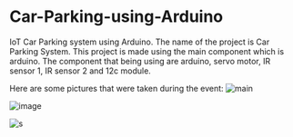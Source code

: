 # Car-Parking-using-Arduino
IoT Car Parking system using Arduino.
The name of the project is Car Parking System. This project is made using the main component which is arduino.
The component that being using are arduino, servo motor, IR sensor 1, IR sensor 2 and 12c module.

Here are some pictures that were taken during the event:
![main](https://github.com/fsdkumk/IoT-Smart-Street-Light-using-ESP8266/assets/141599942/9a3e68b3-38b3-4af5-b3e1-67cba6ed4b08)

![image](https://github.com/fsdkumk/IoT-Parking-System-using-Arduino/assets/141599942/b63e16a1-e990-4b2b-a417-f62cb26ad533)

![s](https://github.com/fsdkumk/IoT-Parking-System-using-Arduino/assets/141599942/12fac98d-8461-4f73-bbe4-78557ca21e19)
